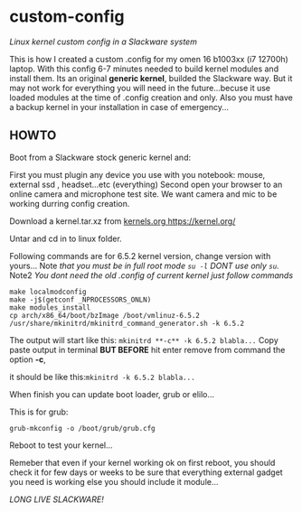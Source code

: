 # custom-config
*Linux kernel custom config in a Slackware system*

This is how I created a custom .config for my omen 16 b1003xx (i7 12700h) laptop.
With this config 6-7 minutes needed to build kernel modules and install them.
Its an original **generic kernel**, builded the Slackware way.
But it may not work for everything you will need in the future...becuse it use loaded modules at the time of .config creation and only.
Also you must have a backup kernel in your installation in case of emergency... 

## HOWTO
Boot from a Slackware stock generic kernel and:

First you must plugin any device you use with you notebook: mouse, external ssd , headset...etc (everything)
Second open your browser to an online camera and microphone test site. We want camera and mic to be working durring config creation.

Download a kernel.tar.xz from [kernels.org ](https://kernel.org/)https://kernel.org/

Untar and cd in to linux folder.


Following commands are for 6.5.2 kernel version, change version with yours...
Note *that you must be in full root mode ```su -l``` DONT use only ```su```.*
Note2 *You dont need the old .config of current kernel just follow commands*
```
make localmodconfig
make -j$(getconf _NPROCESSORS_ONLN)
make modules_install
cp arch/x86_64/boot/bzImage /boot/vmlinuz-6.5.2
/usr/share/mkinitrd/mkinitrd_command_generator.sh -k 6.5.2
```
The output will start like this: `mkinitrd **-c** -k 6.5.2 blabla...`
Copy paste output in terminal **BUT BEFORE** hit enter  remove from command the option **-c**,

it should be like this:`mkinitrd -k 6.5.2 blabla...`

When finish you can update boot loader, grub or elilo... 

This is for grub:
```
grub-mkconfig -o /boot/grub/grub.cfg
```
Reboot to test your kernel...


Remeber that even if your kernel working ok on first reboot, you should check it for few days or weeks to be sure that everything external gadget you need is working
else you should include it module...

*LONG LIVE SLACKWARE!*
